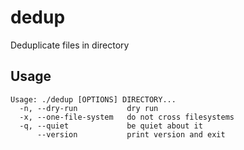 # dedup
Deduplicate files in directory

## Usage

```
Usage: ./dedup [OPTIONS] DIRECTORY...
  -n, --dry-run           dry run
  -x, --one-file-system   do not cross filesystems
  -q, --quiet             be quiet about it
      --version           print version and exit
```

